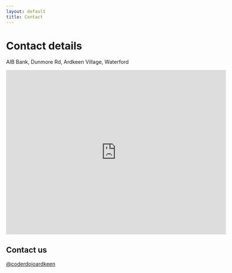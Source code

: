 ```yaml
---
layout: default
title: Contact
---
```

# Contact details
AIB Bank, Dunmore Rd, Ardkeen Village, Waterford
<iframe src="https://www.google.com/maps/embed?pb=!1m14!1m8!1m3!1d305.3504486251061!2d-7.0843315!3d52.2469511!3m2!1i1024!2i768!4f13.1!3m3!1m2!1s0x4842c6aaf30fb297%3A0x342934dc18b4aef1!2sAIB+Bank!5e0!3m2!1sen!2sie!4v1495143924004" width="600" height="450" frameborder="0" style="border:0" allowfullscreen></iframe>


## Contact us

[@coderdojoardkeen](https://www.facebook.com/coderdojoardkeen/)
